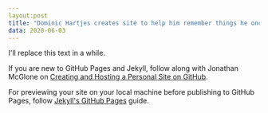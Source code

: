 ```yaml
---
layout:post
title: "Dominic Hartjes creates site to help him remember things he once knew"
data: 2020-06-03
---
```


I'll replace this text in a while.

If you are new to GitHub Pages and Jekyll, follow along with Jonathan McGlone on [Creating and Hosting a Personal Site on GitHub](https://jmcglone.com/guides/github-pages/).

For previewing your site on your local machine before publishing to GitHub Pages, follow [Jekyll's GitHub Pages](https://jekyllrb.com/docs/github-pages/) guide.